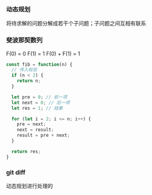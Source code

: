 ### 动态规划

将待求解的问题分解成若干个子问题；子问题之间互相有联系

### 斐波那契数列
F(0) = 0
F(1) = 1
F(0) + F(1) = 1

```js
const fib = function(n) {
  // 传入校验
  if (n < 2) {
    return n;
  }

  let pre = 0; // 前一项
  let next = 0; // 后一项
  let res = 1; // 结果

  for (let i = 2; i <= n; i++) {
    pre = next;
    next = result;
    result = pre + next;
  }

  return res;
}
```

### git diff 
动态规划进行处理的